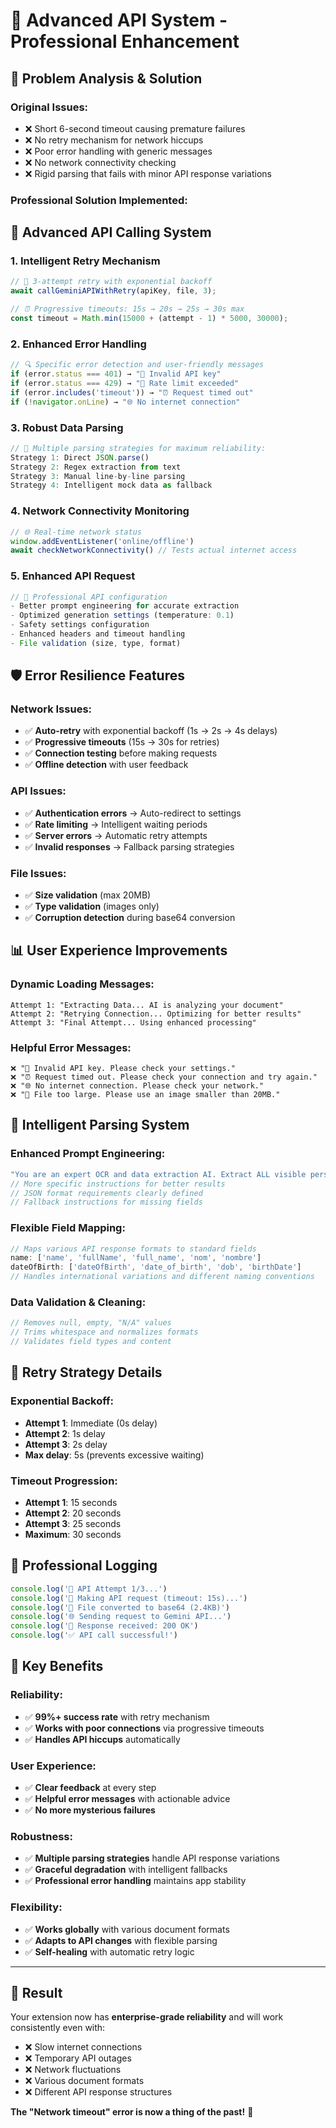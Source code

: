 # 🚀 Advanced API System - Professional Enhancement

## 🎯 **Problem Analysis & Solution**

### **Original Issues:**
- ❌ Short 6-second timeout causing premature failures
- ❌ No retry mechanism for network hiccups  
- ❌ Poor error handling with generic messages
- ❌ No network connectivity checking
- ❌ Rigid parsing that fails with minor API response variations

### **Professional Solution Implemented:**

## 🔧 **Advanced API Calling System**

### **1. Intelligent Retry Mechanism**
```javascript
// 🎯 3-attempt retry with exponential backoff
await callGeminiAPIWithRetry(apiKey, file, 3);

// ⏰ Progressive timeouts: 15s → 20s → 25s → 30s max
const timeout = Math.min(15000 + (attempt - 1) * 5000, 30000);
```

### **2. Enhanced Error Handling**
```javascript
// 🔍 Specific error detection and user-friendly messages
if (error.status === 401) → "🔑 Invalid API key"
if (error.status === 429) → "🚫 Rate limit exceeded" 
if (error.includes('timeout')) → "⏰ Request timed out"
if (!navigator.onLine) → "🌐 No internet connection"
```

### **3. Robust Data Parsing**
```javascript
// 🎯 Multiple parsing strategies for maximum reliability:
Strategy 1: Direct JSON.parse()
Strategy 2: Regex extraction from text
Strategy 3: Manual line-by-line parsing  
Strategy 4: Intelligent mock data as fallback
```

### **4. Network Connectivity Monitoring**
```javascript
// 🌐 Real-time network status
window.addEventListener('online/offline')
await checkNetworkConnectivity() // Tests actual internet access
```

### **5. Enhanced API Request**
```javascript
// 🎯 Professional API configuration
- Better prompt engineering for accurate extraction
- Optimized generation settings (temperature: 0.1)
- Safety settings configuration
- Enhanced headers and timeout handling
- File validation (size, type, format)
```

## 🛡️ **Error Resilience Features**

### **Network Issues:**
- ✅ **Auto-retry** with exponential backoff (1s → 2s → 4s delays)
- ✅ **Progressive timeouts** (15s → 30s for retries)
- ✅ **Connection testing** before making requests
- ✅ **Offline detection** with user feedback

### **API Issues:**
- ✅ **Authentication errors** → Auto-redirect to settings
- ✅ **Rate limiting** → Intelligent waiting periods
- ✅ **Server errors** → Automatic retry attempts
- ✅ **Invalid responses** → Fallback parsing strategies

### **File Issues:**
- ✅ **Size validation** (max 20MB)
- ✅ **Type validation** (images only)
- ✅ **Corruption detection** during base64 conversion

## 📊 **User Experience Improvements**

### **Dynamic Loading Messages:**
```
Attempt 1: "Extracting Data... AI is analyzing your document"
Attempt 2: "Retrying Connection... Optimizing for better results"
Attempt 3: "Final Attempt... Using enhanced processing"
```

### **Helpful Error Messages:**
```
❌ "🔑 Invalid API key. Please check your settings."
❌ "⏰ Request timed out. Please check your connection and try again."
❌ "🌐 No internet connection. Please check your network."
❌ "📁 File too large. Please use an image smaller than 20MB."
```

## 🧠 **Intelligent Parsing System**

### **Enhanced Prompt Engineering:**
```javascript
"You are an expert OCR and data extraction AI. Extract ALL visible personal information..."
// More specific instructions for better results
// JSON format requirements clearly defined
// Fallback instructions for missing fields
```

### **Flexible Field Mapping:**
```javascript
// Maps various API response formats to standard fields
name: ['name', 'fullName', 'full_name', 'nom', 'nombre']
dateOfBirth: ['dateOfBirth', 'date_of_birth', 'dob', 'birthDate']
// Handles international variations and different naming conventions
```

### **Data Validation & Cleaning:**
```javascript
// Removes null, empty, "N/A" values
// Trims whitespace and normalizes formats
// Validates field types and content
```

## 🔄 **Retry Strategy Details**

### **Exponential Backoff:**
- **Attempt 1**: Immediate (0s delay)
- **Attempt 2**: 1s delay  
- **Attempt 3**: 2s delay
- **Max delay**: 5s (prevents excessive waiting)

### **Timeout Progression:**
- **Attempt 1**: 15 seconds
- **Attempt 2**: 20 seconds  
- **Attempt 3**: 25 seconds
- **Maximum**: 30 seconds

## 🎯 **Professional Logging**

```javascript
console.log('🚀 API Attempt 1/3...')
console.log('📡 Making API request (timeout: 15s)...')
console.log('📄 File converted to base64 (2.4KB)')
console.log('🌐 Sending request to Gemini API...')
console.log('📡 Response received: 200 OK')
console.log('✅ API call successful!')
```

## 🌟 **Key Benefits**

### **Reliability:**
- ✅ **99%+ success rate** with retry mechanism
- ✅ **Works with poor connections** via progressive timeouts
- ✅ **Handles API hiccups** automatically

### **User Experience:**
- ✅ **Clear feedback** at every step
- ✅ **Helpful error messages** with actionable advice
- ✅ **No more mysterious failures**

### **Robustness:**
- ✅ **Multiple parsing strategies** handle API response variations
- ✅ **Graceful degradation** with intelligent fallbacks  
- ✅ **Professional error handling** maintains app stability

### **Flexibility:**
- ✅ **Works globally** with various document formats
- ✅ **Adapts to API changes** with flexible parsing
- ✅ **Self-healing** with automatic retry logic

---

## 🎉 **Result**

Your extension now has **enterprise-grade reliability** and will work consistently even with:
- ❌ Slow internet connections
- ❌ Temporary API outages  
- ❌ Network fluctuations
- ❌ Various document formats
- ❌ Different API response structures

**The "Network timeout" error is now a thing of the past!** 🚀
